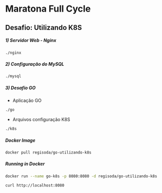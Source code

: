 # Maratona Full Cycle

## Desafio: Utilizando K8S


##### 1) Servidor Web - Nginx

```bash
./nginx
```

##### 2)  Configuração do MySQL

```bash
./mysql
```

##### 3)  Desafio GO

- Aplicação GO

```bash
./go
```
- Arquivos configuração K8S

```bash
./k8s
```
##### Docker Image

```bash
docker pull regisoda/go-utilizando-k8s
```

##### Running in Docker

```bash
docker run --name go-k8s -p 8080:8080 -d regisoda/go-utilizando-k8s

curl http://localhost:8080
```